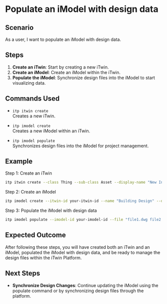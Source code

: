 # Populate an iModel with design data

## Scenario

As a user, I want to populate an iModel with design data.

## Steps

1. **Create an iTwin**: Start by creating a new iTwin.
2. **Create an iModel**: Create an iModel within the iTwin.
3. **Populate the iModel**: Synchronize design files into the iModel to start visualizing data.

## Commands Used

- `itp itwin create`  
  Creates a new iTwin.

- `itp imodel create`  
  Creates a new iModel within an iTwin.

- `itp imodel populate`  
  Synchronizes design files into the iModel for project management.

## Example

Step 1: Create an iTwin
```bash
itp itwin create --class Thing --sub-class Asset --display-name "New Infrastructure Project"
```

Step 2: Create an iModel
```bash
itp imodel create --itwin-id your-itwin-id --name "Building Design" --description "Design data for the new building"
```

Step 3: Populate the iModel with design data
```bash
itp imodel populate --imodel-id your-imodel-id --file "file1.dwg file2.dgn" --connector-type "DWG CIVIL"
```

## Expected Outcome

After following these steps, you will have created both an iTwin and an iModel, populated the iModel with design data, and be ready to manage the design files within the iTwin Platform.

## Next Steps

- **Synchronize Design Changes**: Continue updating the iModel using the populate command or by synchronizing design files through the platform.
